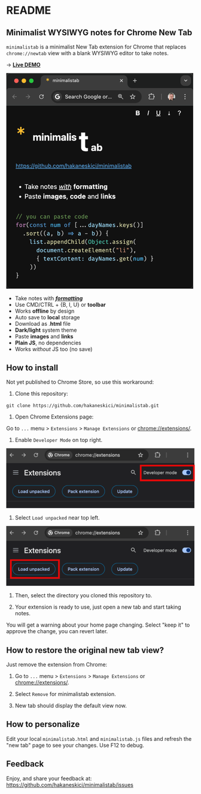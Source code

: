# README

## Minimalist WYSIWYG notes for Chrome New Tab

`minimalistab` is a minimalist New Tab extension for Chrome that replaces `chrome://newtab` view with a blank WYSIWYG editor to take notes.

→ [**Live DEMO**](https://hakaneskici.github.io/minimalistab/minimalistab.html)


<img src="img/demo.png" width=500>

- Take notes with <b><u><i>formatting</i></u></b>
- Use CMD/CTRL + {B, I, U} or <b>toolbar</b>
- Works <b>offline</b> by design
- Auto save to <b>local</b> storage
- Download as .<b>html</b> file
- <b>Dark/light</b> system theme
- Paste <b>images</b> and <b>links</b>
- <b>Plain JS</b>, no dependencies
- Works <i>without</i> JS too (no save)

## How to install

Not yet published to Chrome Store, so use this workaround:

1. Clone this repository:

`git clone https://github.com/hakaneskici/minimalistab.git`

1. Open Chrome Extensions page:

Go to `...` menu > `Extensions` > `Manage Extensions` or [chrome://extensions/](chrome://extensions/).

1. Enable `Developer Mode` on top right.

<img src="img/ext-developer-mode.png" width=660>

1. Select `Load unpacked` near top left.

<img src="img/ext-load-unpacked.png" width=660>

1. Then, select the directory you cloned this repository to.

1. Your extension is ready to use, just open a new tab and start taking notes.

You will get a warning about your home page changing. Select "keep it" to approve the change, you can revert later.

## How to restore the original new tab view?

Just remove the extension from Chrome:

1. Go to `...` menu > `Extensions` > `Manage Extensions` or [chrome://extensions/](chrome://extensions/).

2. Select `Remove` for minimalistab extension.

3. New tab should display the default view now.

## How to personalize

Edit your local `minimalistab.html` and `minimalistab.js` files and refresh the "new tab" page to see your changes. Use F12 to debug.

## Feedback

Enjoy, and share your feedback at:
https://github.com/hakaneskici/minimalistab/issues
